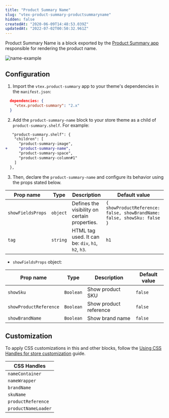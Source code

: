 ```yaml
---
title: "Product Summary Name"
slug: "vtex-product-summary-productsummaryname"
hidden: false
createdAt: "2020-06-09T14:48:53.039Z"
updatedAt: "2022-07-02T00:50:32.961Z"
---
```

Product Summary Name is a block exported by the [Product Summary app](https://developers.vtex.com/vtex-developer-docs/docs/vtex-product-summary) responsible for rendering the product name.

![name-example](https://cdn.jsdelivr.net/gh/vtexdocs/dev-portal-content@main/images/vtex-product-summary-productsummaryname-0.png)
## Configuration

1. Import the `vtex.product-summary` app to your theme's dependencies in the `manifest.json`:

```json
  dependencies: {
    "vtex.product-summary": "2.x"
  }
```

2. Add the `product-summary-name` block to your store theme as a child of `product-summary.shelf`. For example:

```diff
   "product-summary.shelf": {
    "children": [
      "product-summary-image",
+     "product-summary-name",
      "product-summary-space",
      "product-summary-column#1"
    ]
  },
```
3. Then, declare the `product-summary-name` and configure its behavior using the props stated below.


| Prop name | Type | Description | Default value |
| ----------------- | --------- | ------------------------------------------------------------------------------------------------------------------------------------------------------------------------ | ------------- |
| `showFieldsProps` | `object` | Defines the visibility on certain properties. | `{ showProductReference: false, showBrandName: false, showSku: false }` |
| `tag` | `string` | HTML tag used. It can be: `div`, `h1`, `h2`, `h3`. | `h1` |

- `showFieldsProps` object:

| Prop name | Type | Description | Default value |
| --- | --- | --- | ---| 
| `showSku` | `Boolean` | Show product SKU | `false` |
| `showProductReference` | `Boolean` | Show product reference | `false`| 
| `showBrandName` | `Boolean` | Show brand name | `false`| 

## Customization

To apply CSS customizations in this and other blocks, follow the [Using CSS Handles for store customization](https://developers.vtex.com/vtex-developer-docs/docs/vtex-io-documentation-using-css-handles-for-store-customization) guide.

| CSS Handles        |
| ------------------ |
| `nameContainer` |
| `nameWrapper` |
| `brandName` |
| `skuName` |
| `productReference` |
| `productNameLoader` |